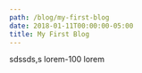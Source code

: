```yaml
---
path: /blog/my-first-blog
date: 2018-01-11T00:00:00-05:00
title: My First Blog
---
```


sdssds,s
lorem-100
lorem   
